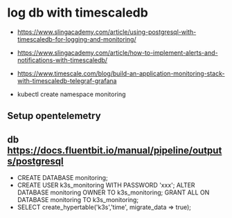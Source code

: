# log db with timescaledb
* https://www.slingacademy.com/article/using-postgresql-with-timescaledb-for-logging-and-monitoring/
* https://www.slingacademy.com/article/how-to-implement-alerts-and-notifications-with-timescaledb/
* https://www.timescale.com/blog/build-an-application-monitoring-stack-with-timescaledb-telegraf-grafana

* kubectl create namespace monitoring

## Setup opentelemetry

## db https://docs.fluentbit.io/manual/pipeline/outputs/postgresql
* CREATE DATABASE monitoring;
* CREATE USER k3s_monitoring WITH PASSWORD 'xxx';
  ALTER DATABASE monitoring OWNER TO k3s_monitoring;
  GRANT ALL ON DATABASE monitoring TO k3s_monitoring;
* SELECT create_hypertable('k3s','time', migrate_data => true);
